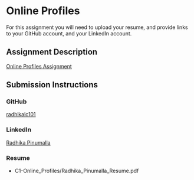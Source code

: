 # Online Profiles
For this assignment you will need to upload your resume, and provide links to your GitHub account, and your LinkedIn account.

## Assignment Description
[Online Profiles Assignment](https://education.launchcode.org/liftoff/assignments/online-profiles/)

## Submission Instructions
 
### GitHub
[radhikalc101](https://github.com/radhikalc101)
 
### LinkedIn
[Radhika Pinumalla](https://www.linkedin.com/in/radhika-pinumalla-12b0a3124/)

### Resume
- C1-Online_Profiles/Radhika_Pinumalla_Resume.pdf





